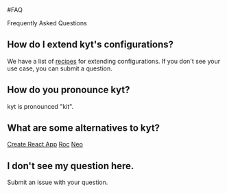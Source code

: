 #FAQ

Frequently Asked Questions

## How do I extend kyt's configurations?
We have a list of [recipes](/docs/Recipes.md) for extending configurations. If you don't see your use case, you can submit a question.

## How do you pronounce kyt?
kyt is pronounced "kit".

## What are some alternatives to kyt?
[Create React App](https://github.com/facebookincubator/create-react-app)
[Roc](http://getroc.org/)
[Neo](https://github.com/mozilla/neo)

## I don't see my question here.
Submit an issue with your question.
